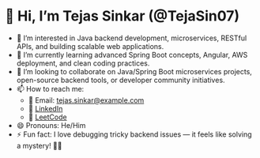 # 👋 Hi, I’m Tejas Sinkar (@TejaSin07)

- 👀 I’m interested in Java backend development, microservices, RESTful APIs, and building scalable web applications.
- 🌱 I’m currently learning advanced Spring Boot concepts, Angular, AWS deployment, and clean coding practices.
- 💞️ I’m looking to collaborate on Java/Spring Boot microservices projects, open-source backend tools, or developer community initiatives.
- 📫 How to reach me:  
  - 📧 Email: tejas.sinkar@example.com  
  - 💼 [LinkedIn](https://www.linkedin.com/in/tejassinkar07/)  
  - 🧠 [LeetCode](https://leetcode.com/u/tejassinkar24/)  
- 😄 Pronouns: He/Him  
- ⚡ Fun fact: I love debugging tricky backend issues — it feels like solving a mystery! 🕵️‍♂️

<!---
TejaSin07/TejaSin07 is a ✨ special ✨ repository because its `README.md` (this file) appears on your GitHub profile.
You can click the Preview link to take a look at your changes.
--->
